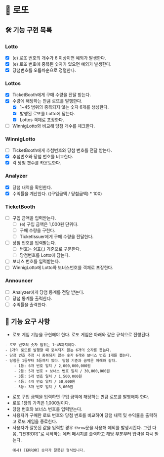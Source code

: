 # 🎰 로또

## 🛠️ 기능 구현 목록

### Lotto

- [x] (e) 로또 번호의 개수가 6 이상이면 예외가 발생한다.
- [x] (e) 로또 번호에 중복된 숫자가 있으면 예외가 발생한다.
- [x] 당첨번호를 오름차순으로 정렬한다.

### Lottos

- [x] TicketBooth에게 구매 수량을 전달 받는다.
- [x] 수량에 해당하는 만큼 로또를 발행한다.
  - [x] 1~45 범위의 중복되지 않는 숫자 6개를 생성한다.
  - [x] 발행된 로또를 Lotto에 담는다.
  - [x] Lottos 객체로 포장한다.
- [ ] WinnigLotto와 비교해 당첨 개수를 체크한다.

### WinnigLotto

- [ ] TicketBooth에게 추첨번호와 당첨 번호를 전달 받는다.
- [x] 추첨번호와 당첨 번호를 비교한다.
- [x] 각 당첨 갯수를 카운트한다.

### Analyzer

- [x] 당첨 내역을 확인한다.
- [x] 수익률을 계산한다. ((구입금액 / 당첨금액) \* 100)

### TicketBooth

- [ ] 구입 금액을 입력받는다.
  - [ ] (e) 구입 금액은 1,000원 단위다.
  - [ ] 구매 수량을 구한다.
  - [ ] TicketIssuer에게 구매 수량을 전달한다.
- [ ] 당첨 번호를 입력받는다.
  - [ ] 번호는 쉼표(,) 기준으로 구분한다.
  - [ ] 당첨번호를 Lotto에 담는다.
- [ ] 보너스 번호를 입력받는다.
- [ ] WinnigLotto에 Lotto와 보너스번호를 객체로 포장한다.

### Announcer

- [ ] Analyzer에게 당첨 통계를 전달 받는다.
- [ ] 당첨 통계를 출력한다.
- [ ] 수익률을 출력한다.

## 🚀 기능 요구 사항

- 로또 게임 기능을 구현해야 한다. 로또 게임은 아래와 같은 규칙으로 진행된다.

```
- 로또 번호의 숫자 범위는 1~45까지이다.
- 1개의 로또를 발행할 때 중복되지 않는 6개의 숫자를 뽑는다.
- 당첨 번호 추첨 시 중복되지 않는 숫자 6개와 보너스 번호 1개를 뽑는다.
- 당첨은 1등부터 5등까지 있다. 당첨 기준과 금액은 아래와 같다.
    - 1등: 6개 번호 일치 / 2,000,000,000원
    - 2등: 5개 번호 + 보너스 번호 일치 / 30,000,000원
    - 3등: 5개 번호 일치 / 1,500,000원
    - 4등: 4개 번호 일치 / 50,000원
    - 5등: 3개 번호 일치 / 5,000원
```

- 로또 구입 금액을 입력하면 구입 금액에 해당하는 만큼 로또를 발행해야 한다.
- 로또 1장의 가격은 1,000원이다.
- 당첨 번호와 보너스 번호를 입력받는다.
- 사용자가 구매한 로또 번호와 당첨 번호를 비교하여 당첨 내역 및 수익률을 출력하고 로또 게임을 종료한다.
- 사용자가 잘못된 값을 입력할 경우 `throw`문을 사용해 예외를 발생시킨다. 그런 다음, "[ERROR]"로 시작하는 에러 메시지를 출력하고 해당 부분부터 입력을 다시 받는다.
  ```
  예시) [ERROR] 숫자가 잘못된 형식입니다.
  ```
